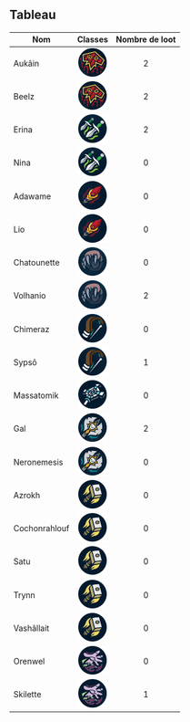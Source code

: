 ## Tableau

| Nom           |                                         Classes                                         | Nombre de loot |
| ------------- | :-------------------------------------------------------------------------------------: | :------------: |
| Aukâin        |    <img title="chaman" alt="Alt text" src="/classes/shaman.png" width=50 height=50 >    |       2        |
| Beelz         |    <img title="chaman" alt="Alt text" src="/classes/shaman.png" width=50 height=50 >    |       2        |
| Erina         |    <img title="voleur" alt="Alt text" src="/classes/rogue.png" width=50 height=50 >     |       2        |
| Nina          |    <img title="voleur" alt="Alt text" src="/classes/rogue.png" width=50 height=50 >     |       0        |
| Adawame       |      <img title="mage" alt="Alt text" src="/classes/mage.png" width=50 height=50 >      |       0        |
| Lio           |      <img title="mage" alt="Alt text" src="/classes/mage.png" width=50 height=50 >      |       0        |
| Chatounette   |    <img title="druide" alt="Alt text" src="/classes/druide.png" width=50 height=50 >    |       0        |
| Volhanio      |    <img title="druide" alt="Alt text" src="/classes/druide.png" width=50 height=50 >    |       2        |
| Chimeraz      |    <img title="hunter" alt="Alt text" src="/classes/hunter.png" width=50 height=50 >    |       0        |
| Sypsô         |    <img title="hunter" alt="Alt text" src="/classes/hunter.png" width=50 height=50 >    |       1        |
| Massatomik    |    <img title="Prêtre" alt="Alt text" src="/classes/priest.png" width=50 height=50 >    |       0        |
| Gal           |        <img title="DK" alt="Alt text" src="/classes/dk.png" width=50 height=50 >        |       2        |
| Neronemesis   |        <img title="DK" alt="Alt text" src="/classes/dk.png" width=50 height=50 >        |       0        |
| Azrokh        |   <img title="Paladin" alt="Alt text" src="/classes/paladin.png" width=50 height=50 >   |       0        |
| Cochonrahlouf |   <img title="Paladin" alt="Alt text" src="/classes/paladin.png" width=50 height=50 >   |       0        |
| Satu          |   <img title="Paladin" alt="Alt text" src="/classes/paladin.png" width=50 height=50 >   |       0        |
| Trynn         |   <img title="Paladin" alt="Alt text" src="/classes/paladin.png" width=50 height=50 >   |       0        |
| Vashâllait    |   <img title="Paladin" alt="Alt text" src="/classes/paladin.png" width=50 height=50 >   |       0        |
| Orenwel       | <img title="demoniste" alt="Alt text" src="/classes/demoniste.png" width=50 height=50 > |       0        |
| Skilette      | <img title="demoniste" alt="Alt text" src="/classes/demoniste.png" width=50 height=50 > |       1        |
